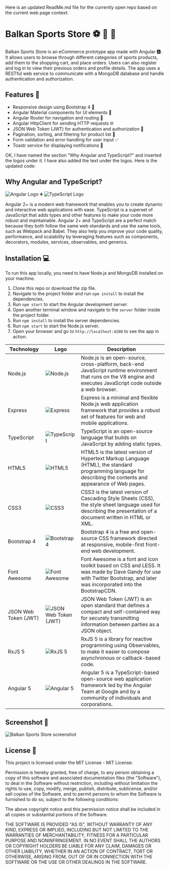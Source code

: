 Here is an updated ReadMe.md file for the currently open repo based on the current web page context:

# Balkan Sports Store ⚽ 🎾 🏀

Balkan Sports Store is an eCommerce prototype app made with Angular 🅰️. It allows users to browse through different categories of sports products, add them to the shopping cart, and place orders. Users can also register and log in to view their previous orders and profile details. The app uses a RESTful web service to communicate with a MongoDB database and handle authentication and authorization.

## Features 🚀

- Responsive design using Bootstrap 4 🎨
- Angular Material components for UI elements 🧩
- Angular Router for navigation and routing 🚦
- Angular HttpClient for sending HTTP requests 🌐
- JSON Web Token (JWT) for authentication and authorization 🔐
- Pagination, sorting, and filtering for product list 📄
- Form validation and error handling for user input ✅
- Toastr service for displaying notifications 📢

OK, I have named the section "Why Angular and TypeScript?" and inserted the logos under it. I have also added the text under the logos. Here is the updated code:

## Why Angular and TypeScript?

![Angular Logo]([https://angular.io/assets/images/logos/angular/angular.svg](https://camo.githubusercontent.com/83a8f93602a3cc9dc9e3d83ccf3cd8c492a7ab1e72c76fe7f633d3005a25d588/68747470733a2f2f7777772e766563746f726c6f676f2e7a6f6e652f6c6f676f732f616e67756c61722f616e67756c61722d69636f6e2e737667)) ➕ ![TypeScript Logo](https://camo.githubusercontent.com/5c469f960af5ff1c614f4c749099933c9efeddd8c01882d6f1ef3316bbe9acc0/68747470733a2f2f7777772e766563746f726c6f676f2e7a6f6e652f6c6f676f732f747970657363726970746c616e672f747970657363726970746c616e672d69636f6e2e737667)

Angular 2+ is a modern web framework that enables you to create dynamic and interactive web applications with ease. TypeScript is a superset of JavaScript that adds types and other features to make your code more robust and maintainable. Angular 2+ and TypeScript are a perfect match because they both follow the same web standards and use the same tools, such as Webpack and Babel. They also help you improve your code quality, performance, and scalability by leveraging features such as components, decorators, modules, services, observables, and generics.

## Installation 💻

To run this app locally, you need to have Node.js and MongoDB installed on your machine.

1. Clone this repo or download the zip file.
2. Navigate to the project folder and run `npm install` to install the dependencies.
3. Run `npm start` to start the Angular development server.
4. Open another terminal window and navigate to the `server` folder inside the project folder.
5. Run `npm install` to install the server dependencies.
6. Run `npm start` to start the Node.js server.
7. Open your browser and go to `http://localhost:4200` to see the app in action.

| Technology | Logo | Description |
| --- | --- | --- |
| Node.js | ![Node.js](https://nodejs.org/static/images/logo.svg) | Node.js is an open-source, cross-platform, back-end JavaScript runtime environment that runs on the V8 engine and executes JavaScript code outside a web browser. |
| Express | ![Express](https://expressjs.com/images/express-facebook-share.png) | Express is a minimal and flexible Node.js web application framework that provides a robust set of features for web and mobile applications. |
| TypeScript | ![TypeScript](https://www.vectorlogo.zone/logos/typescriptlang/typescriptlang-icon.svg) | TypeScript is an open-source language that builds on JavaScript by adding static types. |
| HTML5 | ![HTML5](https://www.vectorlogo.zone/logos/w3_html5/w3_html5-icon.svg) | HTML5 is the latest version of Hypertext Markup Language (HTML), the standard programming language for describing the contents and appearance of Web pages. |
| CSS3 | ![CSS3](https://www.vectorlogo.zone/logos/w3_css/w3_css-icon.svg) | CSS3 is the latest version of Cascading Style Sheets (CSS), the style sheet language used for describing the presentation of a document written in HTML or XML. |
| Bootstrap 4 | ![Bootstrap 4](https://www.vectorlogo.zone/logos/getbootstrap/getbootstrap-icon.svg) | Bootstrap 4 is a free and open-source CSS framework directed at responsive, mobile-first front-end web development. |
| Font Awesome | ![Font Awesome](https://www.vectorlogo.zone/logos/font-awesome/font-awesome-icon.svg) | Font Awesome is a font and icon toolkit based on CSS and LESS. It was made by Dave Gandy for use with Twitter Bootstrap, and later was incorporated into the BootstrapCDN. |
| JSON Web Token (JWT) | ![JSON Web Token (JWT)](https://jwt.io/img/pic_logo.svg) | JSON Web Token (JWT) is an open standard that defines a compact and self-contained way for securely transmitting information between parties as a JSON object. |
| RxJS 5 | ![RxJS 5](https://rxjs.dev/assets/images/logos/Rx_Logo_S.png) | RxJS 5 is a library for reactive programming using Observables, to make it easier to compose asynchronous or callback-based code. |
| Angular 5 | ![Angular 5](https://www.vectorlogo.zone/logos/angular/angular-icon.svg) | Angular 5 is a TypeScript-based open-source web application framework led by the Angular Team at Google and by a community of individuals and corporations. |

## Screenshot 📸

![Balkan Sports Store screenshot](https://www.dzenis.tech/static/media/SportsStore_25.c395a167.webp)

## License 📄

This project is licensed under the MIT License - MIT License:

Permission is hereby granted, free of charge, to any person obtaining a copy
of this software and associated documentation files (the "Software"), to deal
in the Software without restriction, including without limitation the rights
to use, copy, modify, merge, publish, distribute, sublicense, and/or sell
copies of the Software, and to permit persons to whom the Software is
furnished to do so, subject to the following conditions:

The above copyright notice and this permission notice shall be included in all
copies or substantial portions of the Software.

THE SOFTWARE IS PROVIDED "AS IS", WITHOUT WARRANTY OF ANY KIND, EXPRESS OR
IMPLIED, INCLUDING BUT NOT LIMITED TO THE WARRANTIES OF MERCHANTABILITY,
FITNESS FOR A PARTICULAR PURPOSE AND NONINFRINGEMENT. IN NO EVENT SHALL THE
AUTHORS OR COPYRIGHT HOLDERS BE LIABLE FOR ANY CLAIM, DAMAGES OR OTHER
LIABILITY, WHETHER IN AN ACTION OF CONTRACT, TORT OR OTHERWISE, ARISING FROM,
OUT OF OR IN CONNECTION WITH THE SOFTWARE OR THE USE OR OTHER DEALINGS IN THE
SOFTWARE.
